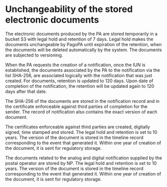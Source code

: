 # Unchangeability of the stored electronic documents

The electronic documents produced by the PA are stored temporarily in a bucket S3 with legal hold and retention of 7 days. Legal hold makes the documents unchangeable by PagoPA until expiration of the retention, when the documents will be deleted automatically by the system. The documents are subjected to versioning.

When the PA requests the creation of a notification, once the IUN is established, the documents associated by the PA to the notification via the list SHA-256, are associated logically with the notification that was just created. For documents, retention is updated to 120 days. Upon date of completion of the notification, the retention will be updated again to 120 days after that date.

The SHA-256 of the documents are stored in the notification record and in the certificate enforceable against third parties of completion for the sender. The record of notification also contains the exact version of each document.

The certificates enforceable against third parties are created, digitally signed, time stamped and stored. The legal hold and retention is set to 10 years. The version of the document is stored in the timeline record corresponding to the event that generated it. Within one year of creation of the document, it is sent for regulatory storage.

The documents related to the analog and digital notification supplied by the postal operator are stored by NP. The legal hold and retention is set to 10 years. The version of the document is stored in the timeline record corresponding to the event that generated it. Within one year of creation of the document, it is sent for regulatory storage.